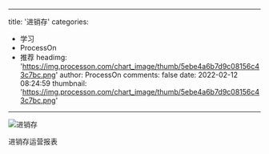 
---
title: '进销存'
categories: 
 - 学习
 - ProcessOn
 - 推荐
headimg: 'https://img.processon.com/chart_image/thumb/5ebe4a6b7d9c08156c43c7bc.png'
author: ProcessOn
comments: false
date: 2022-02-12 08:24:59
thumbnail: 'https://img.processon.com/chart_image/thumb/5ebe4a6b7d9c08156c43c7bc.png'
---

<div>   
<img class="thumb" alt="进销存" src="https://img.processon.com/chart_image/thumb/5ebe4a6b7d9c08156c43c7bc.png" referrerpolicy="no-referrer">
<p>进销存运营报表</p>  
</div>
            